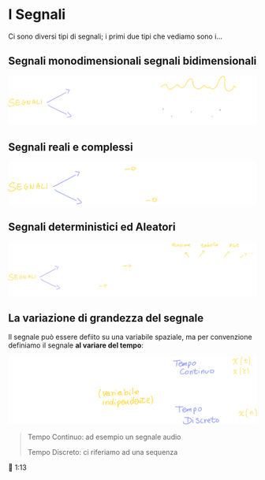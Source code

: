 # I Segnali

Ci sono diversi tipi di segnali; i primi due tipi che vediamo sono i... 

## Segnali monodimensionali  segnali bidimensionali

![image-20230112182322286](./assets/image-20230112182322286.png)

## Segnali reali e complessi

![image-20230112182437673](./assets/image-20230112182437673.png)

## Segnali deterministici ed Aleatori

![image-20230112182648708](./assets/image-20230112182648708.png)

## La variazione di grandezza del segnale

Il segnale può essere defiito su una variabile spaziale, ma per convenzione definiamo il segnale **al variare del tempo**:

![image-20230112183112384](./assets/image-20230112183112384.png)

> Tempo Continuo: ad esempio un segnale audio
>
> Tempo Discreto: ci riferiamo ad una sequenza

🏁 1:13